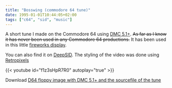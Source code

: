```yaml
---
title: "Bosswing (commodore 64 tune)"
date: 1995-01-01T10:44:05+02:00
tags: ["c64", "sid", "music"]
---
```


A short tune I made on the Commodore 64 using [DMC
5.1+](https://csdb.dk/release/?id=2600). ~~As far as I know it has never been used
in any Commodore 64 productions.~~ It has been used in this little [fireworks
display](https://csdb.dk/release/?id=198660).

You can also find it on
[DeepSID](https://deepsid.chordian.net/?file=/MUSICIANS/H/HeatWave/youtH/Bosswing.sid).
The styling of the video was done using [Retropixels](/posts/retropixels-0-7-1/)

{{< youtube id="f1z3sHpR7R0" autoplay="true" >}}

Download [D64 floppy image with DMC 5.1+ and the sourcefile of the tune](bosswing6581-src.d64.gz)
